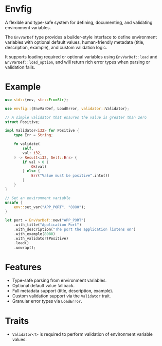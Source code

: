# Envfig

A flexible and type-safe system for defining, documenting, and validating environment
variables.

The `EnvVarDef` type provides a builder-style interface to define environment
variables with optional default values, human-friendly metadata (title, description,
example), and custom validation logic.

It supports loading required or optional variables using `EnvVarDef::load` and
`EnvVarDef::load_option`, and will return rich error types when parsing or
validation fails.

# Example
```rust
use std::{env, str::FromStr};

use envfig::{EnvVarDef, LoadError, validator::Validator};

// A simple validator that ensures the value is greater than zero
struct Positive;

impl Validator<i32> for Positive {
    type Err = String;

    fn validate(
        self,
        val: i32,
    ) -> Result<i32, Self::Err> {
        if val > 0 {
            Ok(val)
        } else {
            Err("Value must be positive".into())
        }
    }
}

// Set an environment variable
unsafe {
    env::set_var("APP_PORT", "8080");
}

let port = EnvVarDef::new("APP_PORT")
    .with_title("Application Port")
    .with_description("The port the application listens on")
    .with_example(8080)
    .with_validator(Positive)
    .load()
    .unwrap();
```

# Features
- Type-safe parsing from environment variables.
- Optional default value fallback.
- Full metadata support (title, description, example).
- Custom validation support via the `Validator` trait.
- Granular error types via `LoadError`.

# Traits
- `Validator<T>` is required to perform validation of environment variable values.
